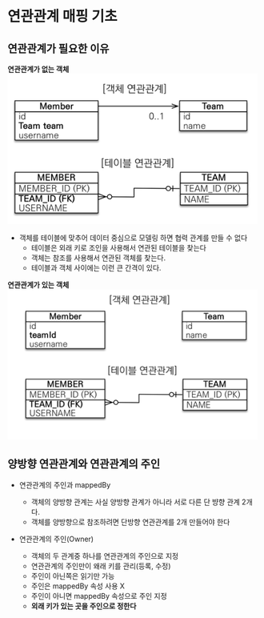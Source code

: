 # 연관관계 매핑 기초

## 연관관계가 필요한 이유

**연관관계가 없는 객체**
<img src="/img/Jpa-basic/jpa1.png" alt="jpa1" width="500" height="300" />

- 객체를 테이블에 맞추어 데이터 중심으로 모델링 하면 협력 관계를 만들 수 없다
	- 테이블은 외래 키로 조인을 사용해서 연관된 테이블을 찾는다
	- 객체는 참조를 사용해서 연관된 객체를 찾는다.
	- 테이블과 객체 사이에는 이런 큰 간격이 있다.

**연관관계가 있는 객체**
<img src="/img/Jpa-basic/jpa2.png" alt="jpa2" width="500" height="300" />
## 양방향 연관관계와 연관관계의 주인
- 연관관계의 주인과 mappedBy
	- 객체의 양방향 관계는 사실 양방향 관계가 아니라 서로 다른 단 뱡향 관계 2개다.
	- 객체를 양방향으로 참조하려면 단방향 연관관계를 2개 만들어야 한다

- 연관관계의 주인(Owner)
	- 객체의 두 관계중 하나를 연관관계의 주인으로 지정
	- 연관관계의 주인만이 왜래 키를 관리(등록, 수정)
	- 주인이 아닌쪽은 읽기만 가능
	- 주인은 mappedBy 속성 사용 X
	- 주인이 아니면 mappedBy 속성으로 주인 지정
	- **외래 키가 있는 곳을 주인으로 정한다**